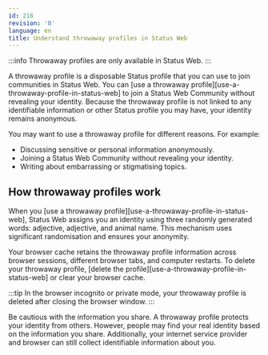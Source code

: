 ```yaml
---
id: 216
revision: '0'
language: en
title: Understand throwaway profiles in Status Web
---
```


:::info
Throwaway profiles are only available in Status Web.
:::

A throwaway profile is a disposable Status profile that you can use to join communities in Status Web. You can [use a throwaway profile][use-a-throwaway-profile-in-status-web] to join a Status Web Community without revealing your identity. Because the throwaway profile is not linked to any identifiable information or other Status profile you may have, your identity remains anonymous.

You may want to use a throwaway profile for different reasons. For example:

- Discussing sensitive or personal information anonymously.
- Joining a Status Web Community without revealing your identity.
- Writing about embarrassing or stigmatising topics.

## How throwaway profiles work

When you [use a throwaway profile][use-a-throwaway-profile-in-status-web], Status Web assigns you an identity using three randomly generated words: adjective, adjective, and animal name. This mechanism uses significant randomisation and ensures your anonymity.

Your browser cache retains the throwaway profile information across browser sessions, different browser tabs, and computer restarts. To delete your throwaway profile, [delete the profile][use-a-throwaway-profile-in-status-web] or clear your browser cache.

:::tip
In the browser incognito or private mode, your throwaway profile is deleted after closing the browser window.
:::

Be cautious with the information you share. A throwaway profile protects your identity from others. However, people may find your real identity based on the information you share. Additionally, your internet service provider and browser can still collect identifiable information about you.
